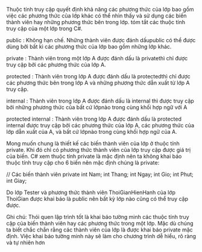 Thuộc tính truy cập quyết định khả năng các phương thức của lớp bao gồm việc các
phương thức của lớp khác có thể nhìn thấy và sử dụng các biến thành viên hay những
phương thức bên trong lớp.  tóm tắt các thuộc tính truy cập của một lớp trong
C#.

public : Không hạn chế. Những thành viên được đánh dấupublic có thể được dùng
bởi bất kì các phương thức của lớp bao gồm những lớp khác.

private : Thành viên trong một lớp A được đánh dấu là privatethì chỉ được truy cập
bởi các phương thức của lớp A.  

protected : Thành viên trong lớp A được đánh dấu là protectedthì chỉ được các
phương thức bên trong lớp A và những phương thức dẫn xuất từ lớp A
truy cập.

internal : Thành viên trong lớp A được đánh dấu là internal thì được truy cập bởi
những phương thức của bất cứ lớpnào trong cùng khối hợp ngữ với A

protected internal  : Thành viên trong lớp A được đánh dấu là protected internal được truy cập
bởi các phương thức của lớp A, các phương thức của lớp dẫn xuất của A,
và bất cứ lớpnào trong cùng khối hợp ngữ của A.

Mong muốn chung là thiết kế các biến thành viên của lớp ở thuộc tính private. Khi đó
chỉ có phương thức thành viên của lớp truy cập được giá trị của biến. C# xem thuộc tính
private là mặc định nên ta không khai báo thuộc tính truy cập cho 6 biến nên mặc định
chúng là private:

// Các biến thành viên private int Nam; int Thang; int
Ngay; int Gio; int Phut; int Giay;

Do lớp Tester và phương thức thành viên ThoiGianHienHanh của lớp ThoiGian được
khai báo là public nên bất kỳ lớp nào cũng có thể truy cập được.

Ghi chú: Thói quen lập trình tốt là khai báo tường minh các thuộc tính truy cập của biến
thành viên hay các phương thức trong một lớp. Mặc dù chúng ta biết chắc chắn rằng các
thành viên của lớp là được khai báo private mặc định. Việc khai báo tường minh này sẽ
làm cho chương trình dễ hiểu, rõ ràng và tự nhiên hơn